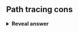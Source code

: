 ## Path tracing cons
<details>
<summary><b>Reveal answer</b></summary>
"<li><div><strong>Sampling is expensive</strong>: You can simulate <strong>infinitely many</strong> possible light paths, but...</div>

</details>
